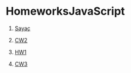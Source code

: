 # HomeworksJavaScript


1. [Sayaç](https://sameteraslan.github.io/HomeworksJavaScript/sayac.html)

2. [CW2](https://sameteraslan.github.io/HomeworksJavaScript/ArrayIslemleri.html)

3. [HW1](https://sameteraslan.github.io/HomeworksJavaScript/HW1.html)

4. [CW3](https://sameteraslan.github.io/BLM305/work/inspector.html)
